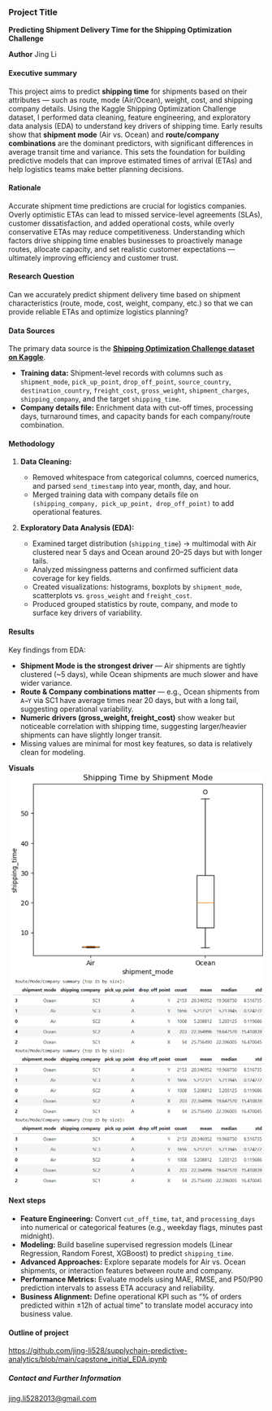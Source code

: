 ### Project Title 
**Predicting Shipment Delivery Time for the Shipping Optimization Challenge**

**Author**
Jing Li

#### Executive summary
This project aims to predict **shipping time** for shipments based on their attributes — such as route, mode (Air/Ocean), weight, cost, and shipping company details. Using the Kaggle Shipping Optimization Challenge dataset, I performed data cleaning, feature engineering, and exploratory data analysis (EDA) to understand key drivers of shipping time. Early results show that **shipment mode** (Air vs. Ocean) and **route/company combinations** are the dominant predictors, with significant differences in average transit time and variance. This sets the foundation for building predictive models that can improve estimated times of arrival (ETAs) and help logistics teams make better planning decisions.

#### Rationale
Accurate shipment time predictions are crucial for logistics companies. Overly optimistic ETAs can lead to missed service-level agreements (SLAs), customer dissatisfaction, and added operational costs, while overly conservative ETAs may reduce competitiveness. Understanding which factors drive shipping time enables businesses to proactively manage routes, allocate capacity, and set realistic customer expectations — ultimately improving efficiency and customer trust.

#### Research Question
Can we accurately predict shipment delivery time based on shipment characteristics (route, mode, cost, weight, company, etc.) so that we can provide reliable ETAs and optimize logistics planning?

#### Data Sources
The primary data source is the **[Shipping Optimization Challenge dataset on Kaggle](https://www.kaggle.com/datasets/salil007/1-shipping-optimization-challenge)**.  
- **Training data:** Shipment-level records with columns such as `shipment_mode`, `pick_up_point`, `drop_off_point`, `source_country`, `destination_country`, `freight_cost`, `gross_weight`, `shipment_charges`, `shipping_company`, and the target `shipping_time`.  
- **Company details file:** Enrichment data with cut-off times, processing days, turnaround times, and capacity bands for each company/route combination.  

#### Methodology
1. **Data Cleaning:**  
   - Removed whitespace from categorical columns, coerced numerics, and parsed `send_timestamp` into year, month, day, and hour.  
   - Merged training data with company details file on `(shipping_company, pick_up_point, drop_off_point)` to add operational features.

2. **Exploratory Data Analysis (EDA):**  
   - Examined target distribution (`shipping_time`) → multimodal with Air clustered near 5 days and Ocean around 20–25 days but with longer tails.  
   - Analyzed missingness patterns and confirmed sufficient data coverage for key fields.  
   - Created visualizations: histograms, boxplots by `shipment_mode`, scatterplots vs. `gross_weight` and `freight_cost`.  
   - Produced grouped statistics by route, company, and mode to surface key drivers of variability.

#### Results
Key findings from EDA:
- **Shipment Mode is the strongest driver** — Air shipments are tightly clustered (~5 days), while Ocean shipments are much slower and have wider variance.  
- **Route & Company combinations matter** — e.g., Ocean shipments from `A→Y` via SC1 have average times near 20 days, but with a long tail, suggesting operational variability.  
- **Numeric drivers (gross_weight, freight_cost)** show weaker but noticeable correlation with shipping time, suggesting larger/heavier shipments can have slightly longer transit.  
- Missing values are minimal for most key features, so data is relatively clean for modeling.

**Visuals** <br>
![Shipping Time by Shipment Mode](ship_mode.png) <br>
![Route and Company combinations](route_company_combination.png) <br>
![Shipping Time vs Gross Weight](route_company_combination.png) <br>
![Shipping Time vs Gross Cost](route_company_combination.png) <br>

#### Next steps
- **Feature Engineering:** Convert `cut_off_time`, `tat`, and `processing_days` into numerical or categorical features (e.g., weekday flags, minutes past midnight).  
- **Modeling:** Build baseline supervised regression models (Linear Regression, Random Forest, XGBoost) to predict `shipping_time`.  
- **Advanced Approaches:** Explore separate models for Air vs. Ocean shipments, or interaction features between route and company.  
- **Performance Metrics:** Evaluate models using MAE, RMSE, and P50/P90 prediction intervals to assess ETA accuracy and reliability.  
- **Business Alignment:** Define operational KPI such as “% of orders predicted within ±12h of actual time” to translate model accuracy into business value.

#### Outline of project
https://github.com/jing-li528/supplychain-predictive-analytics/blob/main/capstone_initial_EDA.ipynb


##### Contact and Further Information
jing.li5282013@gmail.com
